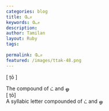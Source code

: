 ```yaml
---
categories: blog
title: டோ
keywords: டோ
description: 
author: Tamilan
layout: Ruby
tags: 
 
permalink: டோ
featured: /images/ttak-48.png
---
```

  
[ ṭō ]  
  
The compound of ட் and ஓ  
[ ṭō]  
A syllabic letter compounded of ட் and ஒ
